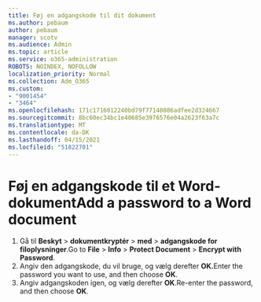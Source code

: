 ```yaml
---
title: Føj en adgangskode til dit dokument
ms.author: pebaum
author: pebaum
manager: scotv
ms.audience: Admin
ms.topic: article
ms.service: o365-administration
ROBOTS: NOINDEX, NOFOLLOW
localization_priority: Normal
ms.collection: Adm_O365
ms.custom:
- "9001454"
- "3464"
ms.openlocfilehash: 171c1716012240bd79f77148086adfee2d324667
ms.sourcegitcommit: 8bc60ec34bc1e40685e3976576e04a2623f63a7c
ms.translationtype: MT
ms.contentlocale: da-DK
ms.lasthandoff: 04/15/2021
ms.locfileid: "51822701"
---
```

# <a name="add-a-password-to-a-word-document"></a><span data-ttu-id="86a14-102">Føj en adgangskode til et Word-dokument</span><span class="sxs-lookup"><span data-stu-id="86a14-102">Add a password to a Word document</span></span>

1. <span data-ttu-id="86a14-103">Gå til **Beskyt**  >  **dokumentkryptér**  >  **med**  >  **adgangskode for filoplysninger**.</span><span class="sxs-lookup"><span data-stu-id="86a14-103">Go to **File** > **Info** > **Protect Document** > **Encrypt with Password**.</span></span>
2. <span data-ttu-id="86a14-104">Angiv den adgangskode, du vil bruge, og vælg derefter **OK.**</span><span class="sxs-lookup"><span data-stu-id="86a14-104">Enter the password you want to use, and then choose **OK**.</span></span>
3. <span data-ttu-id="86a14-105">Angiv adgangskoden igen, og vælg derefter **OK**.</span><span class="sxs-lookup"><span data-stu-id="86a14-105">Re-enter the password, and then choose **OK**.</span></span>